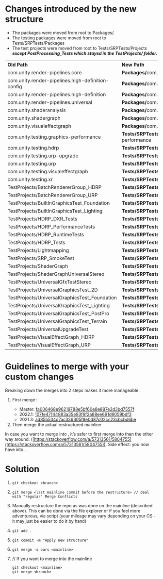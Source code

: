 # Changes introduced by the new structure


* The packages were moved from root to Packages/.
* The testing packages were moved from root to Tests/SRPTests/Packages
* The test projects were moved from root to Tests/SRPTests/Projects **_except PostProcessing_Tests which stayed in the TestProjects/ folder._**

<table>
  <tr>
   <td>
<strong>Old Path</strong>
   </td>
   <td><strong>New Path</strong>
   </td>
  </tr>
  <tr>
   <td>com.unity.render-pipelines.core
   </td>
   <td><strong>Packages/</strong>com.unity.render-pipelines.core
   </td>
  </tr>
  <tr>
   <td>com.unity.render-pipelines.high-definition-config
   </td>
   <td><strong>Packages/</strong>com.unity.render-pipelines.high-definition-config
   </td>
  </tr>
  <tr>
   <td>com.unity.render-pipelines.high-definition
   </td>
   <td><strong>Packages/</strong>com.unity.render-pipelines.high-definition
   </td>
  </tr>
  <tr>
   <td>com.unity.render-pipelines.universal
   </td>
   <td><strong>Packages/</strong>com.unity.render-pipelines.universal
   </td>
  </tr>
  <tr>
   <td>com.unity.shaderanalysis
   </td>
   <td><strong>Packages/</strong>com.unity.shaderanalysis
   </td>
  </tr>
  <tr>
   <td>com.unity.shadergraph
   </td>
   <td><strong>Packages/</strong>com.unity.shadergraph
   </td>
  </tr>
  <tr>
   <td>com.unity.visualeffectgraph
   </td>
   <td><strong>Packages/</strong>com.unity.visualeffectgraph
   </td>
  </tr>
  <tr>
   <td>com.unity.testing.graphics-performance
   </td>
   <td><strong>Tests/SRPTests/Packages</strong>/com.unity.testing.graphics-performance
   </td>
  </tr>
  <tr>
   <td>com.unity.testing.hdrp
   </td>
   <td><strong>Tests/SRPTests/Packages</strong>/com.unity.testing.hdrp
   </td>
  </tr>
  <tr>
   <td>com.unity.testing.urp-upgrade
   </td>
   <td><strong>Tests/SRPTests/Packages</strong>/com.unity.testing.urp-upgrade
   </td>
  </tr>
  <tr>
   <td>com.unity.testing.urp
   </td>
   <td><strong>Tests/SRPTests/Packages</strong>/com.unity.testing.urp
   </td>
  </tr>
  <tr>
   <td>com.unity.testing.visualeffectgraph
   </td>
   <td><strong>Tests/SRPTests/Packages</strong>/com.unity.testing.visualeffectgraph
   </td>
  </tr>
  <tr>
   <td>com.unity.testing.xr
   </td>
   <td><strong>Tests/SRPTests/Packages</strong>/com.unity.testing.xr
   </td>
  </tr>
  <tr>
   <td>TestProjects/BatchRendererGroup_HDRP
   </td>
   <td><strong>Tests/SRPTests/Projects</strong>/BatchRendererGroup_HDRP
   </td>
  </tr>
  <tr>
   <td>TestProjects/BatchRendererGroup_URP
   </td>
   <td><strong>Tests/SRPTests/Projects</strong>/BatchRendererGroup_URP
   </td>
  </tr>
  <tr>
   <td>TestProjects/BuiltInGraphicsTest_Foundation
   </td>
   <td><strong>Tests/SRPTests/Projects</strong>/BuiltInGraphicsTest_Foundation
   </td>
  </tr>
  <tr>
   <td>TestProjects/BuiltInGraphicsTest_Lighting
   </td>
   <td><strong>Tests/SRPTests/Projects</strong>/BuiltInGraphicsTest_Lighting
   </td>
  </tr>
  <tr>
   <td>TestProjects/HDRP_DXR_Tests
   </td>
   <td><strong>Tests/SRPTests/Projects</strong>/HDRP_DXR_Tests
   </td>
  </tr>
  <tr>
   <td>TestProjects/HDRP_PerformanceTests
   </td>
   <td><strong>Tests/SRPTests/Projects</strong>/HDRP_PerformanceTests
   </td>
  </tr>
  <tr>
   <td>TestProjects/HDRP_RuntimeTests
   </td>
   <td><strong>Tests/SRPTests/Projects</strong>/HDRP_RuntimeTests
   </td>
  </tr>
  <tr>
   <td>TestProjects/HDRP_Tests
   </td>
   <td><strong>Tests/SRPTests/Projects</strong>/HDRP_Tests
   </td>
  </tr>
  <tr>
   <td>TestProjects/Lightmapping
   </td>
   <td><strong>Tests/SRPTests/Projects</strong>/Lightmapping
   </td>
  </tr>
  <tr>
   <td>TestProjects/SRP_SmokeTest
   </td>
   <td><strong>Tests/SRPTests/Projects</strong>/SRP_SmokeTest
   </td>
  </tr>
  <tr>
   <td>TestProjects/ShaderGraph
   </td>
   <td><strong>Tests/SRPTests/Projects</strong>/ShaderGraph
   </td>
  </tr>
  <tr>
   <td>TestProjects/ShaderGraphUniversalStereo
   </td>
   <td><strong>Tests/SRPTests/Projects</strong>/ShaderGraphUniversalStereo
   </td>
  </tr>
  <tr>
   <td>TestProjects/UniversalGfxTestStereo
   </td>
   <td><strong>Tests/SRPTests/Projects</strong>/UniversalGfxTestStereo
   </td>
  </tr>
  <tr>
   <td>TestProjects/UniversalGraphicsTest_2D
   </td>
   <td><strong>Tests/SRPTests/Projects</strong>/UniversalGraphicsTest_2D
   </td>
  </tr>
  <tr>
   <td>TestProjects/UniversalGraphicsTest_Foundation
   </td>
   <td><strong>Tests/SRPTests/Projects</strong>/UniversalGraphicsTest_Foundation
   </td>
  </tr>
  <tr>
   <td>TestProjects/UniversalGraphicsTest_Lighting
   </td>
   <td><strong>Tests/SRPTests/Projects</strong>/UniversalGraphicsTest_Lighting
   </td>
  </tr>
  <tr>
   <td>TestProjects/UniversalGraphicsTest_PostPro
   </td>
   <td><strong>Tests/SRPTests/Projects</strong>/UniversalGraphicsTest_PostPro
   </td>
  </tr>
  <tr>
   <td>TestProjects/UniversalGraphicsTest_Terrain
   </td>
   <td><strong>Tests/SRPTests/Projects</strong>/UniversalGraphicsTest_Terrain
   </td>
  </tr>
  <tr>
   <td>TestProjects/UniversalUpgradeTest
   </td>
   <td><strong>Tests/SRPTests/Projects</strong>/UniversalUpgradeTest
   </td>
  </tr>
  <tr>
   <td>TestProjects/VisualEffectGraph_HDRP
   </td>
   <td><strong>Tests/SRPTests/Projects</strong>/VisualEffectGraph_HDRP
   </td>
  </tr>
  <tr>
   <td>TestProjects/VisualEffectGraph_URP
   </td>
   <td><strong>Tests/SRPTests/Projects</strong>/VisualEffectGraph_URP
   </td>
  </tr>
</table>


# Guidelines to merge with your custom changes

Breaking down the merges into 2 steps makes it more manageable:


1. First merge <last mainline commit before the restructure>:
    * Master: [fa006468e96219788e5bf60e8e887e3d3bd7557f](https://github.com/Unity-Technologies/Graphics/commit/fa006468e96219788e5bf60e8e887e3d3bd7557f)
    * 2022.1: [107fe47144883a35e93f6f2a88ee691d9059bdf3](https://github.com/Unity-Technologies/Graphics/commit/107fe47144883a35e93f6f2a88ee691d9059bdf3)
    * 2021.3: [ad85b534d7ac336305f8e0d87c02cc23cbcbd6be](https://github.com/Unity-Technologies/Graphics/commit/ad85b534d7ac336305f8e0d87c02cc23cbcbd6be)
2. Then merge the actual restructured mainline

In case you want to merge <branch> into <mainline>, it’s safer to first merge <mainline> into <branch> than the other way around. ([https://stackoverflow.com/a/57313561/5804755](https://stackoverflow.com/a/57313561/5804755)). Side effect: you now have <mainline> into <branch>.


# Solution


1. `git checkout <branch>`
2. `git merge <last mainline commit before the restructure> // deal with "regular" Merge Conflicts`
3. Manually restructure the repo as was done on the mainline (described above). This can be done via the file explorer or if you feel more adventurous, via script (your mileage may vary depending on your OS - it may just be easier to do it by hand)
4. `git add .`
5. `git commit -m "Apply new structure"`
6. `git merge -s ours <mainline>`
7. // If you want to merge <branch> into the mainline

    ```
    git checkout <mainline>
    git merge <branch>
